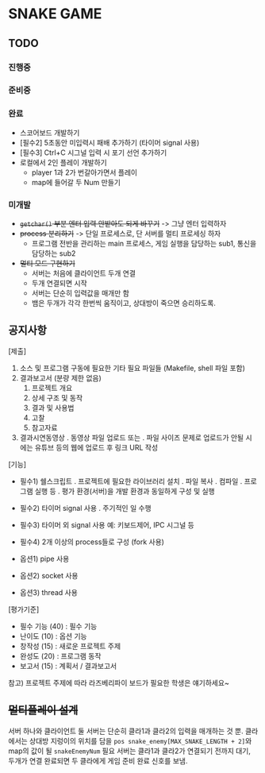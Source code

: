 # SNAKE GAME

## TODO

### 진행중

### 준비중

### 완료

- 스코어보드 개발하기
- [필수2] 5초동안 미입력시 패배 추가하기 (타이머 signal 사용)
- [필수3] Ctrl+C 시그널 입력 시 포기 선언 추가하기
- 로컬에서 2인 플레이 개발하기
  - player 1과 2가 번갈아가면서 플레이
  - map에 들어갈 두 Num 만들기

### 미개발

- ~~`getchar()` 부분 엔터 입력 안받아도 되게 바꾸기~~ -> 그냥 엔터 입력하자
- ~~process 분리하기~~ -> 단일 프로세스로, 단 서버를 멀티 프로세싱 하자
  - 프로그램 전반을 관리하는 main 프로세스, 게임 실행을 담당하는 sub1, 통신을 담당하는 sub2
- ~~멀티 모드 구현하기~~
  - 서버는 처음에 클라이언트 두개 연결
  - 두개 연결되면 시작
  - 서버는 단순히 입력값을 매개만 함
  - 뱀은 두개가 각각 한번씩 움직이고, 상대방이 죽으면 승리하도록.

## 공지사항

[제출]

1. 소스 및 프로그램 구동에 필요한 기타 필요 파일들 (Makefile, shell 파일 포함)
2. 결과보고서 (분량 제한 없음)
   1) 프로젝트 개요
   2) 상세 구조 및 동작
   3) 결과 및 사용법
   4) 고찰
   5) 참고자료
3. 결과시연동영상
  . 동영상 파일 업로드 또는
  . 파일 사이즈 문제로 업로드가 안될 시에는 유튜브 등의 웹에 업로드 후 링크 URL 작성

[기능]

- 필수1) 쉘스크립트
  . 프로젝트에 필요한 라이브러리 설치
  . 파일 복사
  . 컴파일
  . 프로그램 실행 등
  . 평가 환경(서버)을 개발 환경과 동일하게 구성 및 실행
- 필수2) 타이머 signal 사용
  . 주기적인 일 수행
- 필수3) 타이머 외 signal 사용
    예: 키보드제어, IPC 시그널 등
- 필수4) 2개 이상의 process들로 구성 (fork 사용)

- 옵션1) pipe 사용
- 옵션2) socket 사용
- 옵션3) thread 사용

[평가기준]

- 필수 기능 (40) : 필수 기능
- 난이도 (10) : 옵션 기능
- 창작성 (15) : 새로운 프로젝트 주제
- 완성도 (20) : 프로그램 동작
- 보고서 (15) : 계획서 / 결과보고서

참고) 프로젝트 주제에 따라 라즈베리파이 보드가 필요한 학생은 얘기하세요~

## ~~멀티플레이 설계~~

서버 하나와 클라이언트 둘
서버는 단순히 클라1과 클라2의 입력을 매개하는 것 뿐.
클라에서는 상대방 지렁이의 위치를 담을 `pos snake_enemy[MAX_SNAKE_LENGTH + 2]`와 map의 값이 될 `snakeEnemyNum` 필요
서버는 클라1과 클라2가 연결되기 전까지 대기, 두개가 연결 완료되면 두 클라에게 게임 준비 완료 신호를 보냄.
